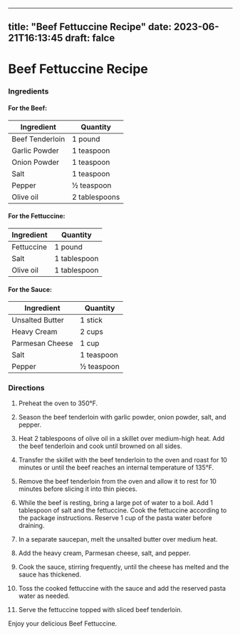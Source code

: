 
---
title: "Beef Fettuccine Recipe"
date: 2023-06-21T16:13:45
draft: falce
---

# Beef Fettuccine Recipe 

### Ingredients

#### For the Beef:
| Ingredient | Quantity |
|------------|----------|
| Beef Tenderloin | 1 pound |
| Garlic Powder | 1 teaspoon |
| Onion Powder | 1 teaspoon |
| Salt | 1 teaspoon |
| Pepper | ½ teaspoon |
| Olive oil | 2 tablespoons |

#### For the Fettuccine:
| Ingredient | Quantity |
|------------|----------|
| Fettuccine | 1 pound |
| Salt | 1 tablespoon |
| Olive oil | 1 tablespoon |

#### For the Sauce:
| Ingredient | Quantity |
|------------|----------|
| Unsalted Butter | 1 stick |
| Heavy Cream | 2 cups |
| Parmesan Cheese | 1 cup |
| Salt | 1 teaspoon |
| Pepper | ½ teaspoon |

### Directions

1. Preheat the oven to 350°F.

2. Season the beef tenderloin with garlic powder, onion powder, salt, and pepper.

3. Heat 2 tablespoons of olive oil in a skillet over medium-high heat. Add the beef tenderloin and cook until browned on all sides. 

4. Transfer the skillet with the beef tenderloin to the oven and roast for 10 minutes or until the beef reaches an internal temperature of 135°F.

5. Remove the beef tenderloin from the oven and allow it to rest for 10 minutes before slicing it into thin pieces.

6. While the beef is resting, bring a large pot of water to a boil. Add 1 tablespoon of salt and the fettuccine. Cook the fettuccine according to the package instructions. Reserve 1 cup of the pasta water before draining.

7. In a separate saucepan, melt the unsalted butter over medium heat.

8. Add the heavy cream, Parmesan cheese, salt, and pepper. 

9. Cook the sauce, stirring frequently, until the cheese has melted and the sauce has thickened. 

10. Toss the cooked fettuccine with the sauce and add the reserved pasta water as needed.

11. Serve the fettuccine topped with sliced beef tenderloin.

Enjoy your delicious Beef Fettuccine.
